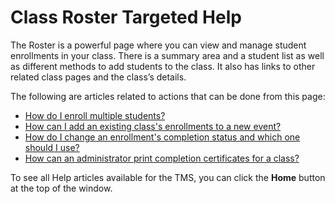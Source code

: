 # Class Roster Targeted Help

The Roster is a powerful page where you can view and manage student enrollments in your class. There is a summary area and a student list as well as different methods to add students to the class. It also has links to other related class pages and the class’s details. 

The following are articles related to actions that can be done from this page:

- [How do I enroll multiple students?](../tms-administrators/classes/enrollments-roster/enroll-multiple-students.md)
- [How can I add an existing class's enrollments to a new event?](../tms-administrators/classes/enrollments-roster/add-existing-class-enrollments-to-new-event.md)
- [How do I change an enrollment's completion status and which one should I use?](../tms-administrators/classes/enrollments-roster/change-enrollments-completion-status-and-which-to-use.md)
- [How can an administrator print completion certificates for a class?](../tms-administrators/classes/schedule/print-completion-certificates-for-class-by-admin.md)

To see all Help articles available for the TMS, you can click the **Home** button at the top of the window.
